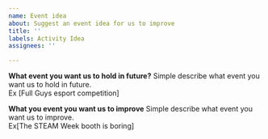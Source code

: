 ```yaml
---
name: Event idea
about: Suggest an event idea for us to improve
title: ''
labels: Activity Idea
assignees: ''

---
```


**What event you want us to hold in future?**
Simple describe what event you want us to hold in future.  
Ex [Full Guys esport competition]

**What you event you want us to improve**
Simple describe what event you want us to improve.  
Ex[The STEAM Week booth is boring]
